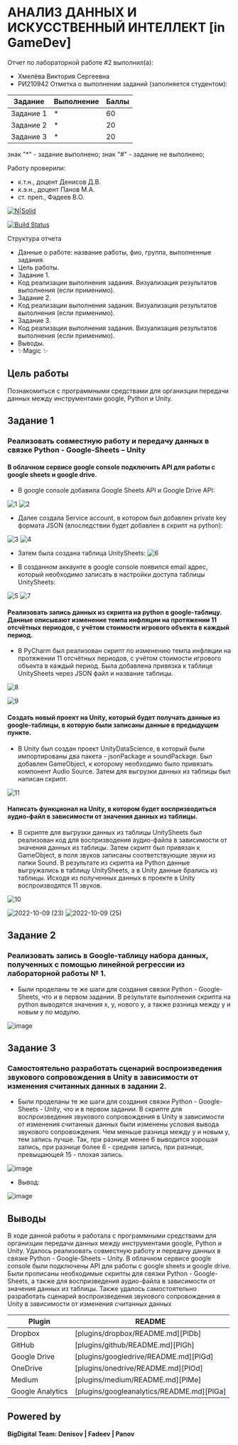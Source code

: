 # АНАЛИЗ ДАННЫХ И ИСКУССТВЕННЫЙ ИНТЕЛЛЕКТ [in GameDev]
Отчет по лабораторной работе #2 выполнил(а):
- Хмелёва Виктория Сергеевна
- РИ210942
Отметка о выполнении заданий (заполняется студентом):

| Задание | Выполнение | Баллы |
| ------ | ------ | ------ |
| Задание 1 | * | 60 |
| Задание 2 | * | 20 |
| Задание 3 | * | 20 |

знак "*" - задание выполнено; знак "#" - задание не выполнено;

Работу проверили:
- к.т.н., доцент Денисов Д.В.
- к.э.н., доцент Панов М.А.
- ст. преп., Фадеев В.О.

[![N|Solid](https://cldup.com/dTxpPi9lDf.thumb.png)](https://nodesource.com/products/nsolid)

[![Build Status](https://travis-ci.org/joemccann/dillinger.svg?branch=master)](https://travis-ci.org/joemccann/dillinger)

Структура отчета

- Данные о работе: название работы, фио, группа, выполненные задания.
- Цель работы.
- Задание 1.
- Код реализации выполнения задания. Визуализация результатов выполнения (если применимо).
- Задание 2.
- Код реализации выполнения задания. Визуализация результатов выполнения (если применимо).
- Задание 3.
- Код реализации выполнения задания. Визуализация результатов выполнения (если применимо).
- Выводы.
- ✨Magic ✨

## Цель работы
Познакомиться с программными средствами для организции передачи данных между инструментами google, Python и Unity.

## Задание 1
### Реализовать совместную работу и передачу данных в связке Python - Google-Sheets – Unity
#### В облачном сервисе google console подключить API для работы с google sheets и google drive.
- В google console добавила Google Sheets API и Google Drive API:  

![1](https://user-images.githubusercontent.com/106344305/194774842-9c4f42cd-934f-4429-8391-e41f8a17bd9f.PNG)
![2](https://user-images.githubusercontent.com/106344305/194774845-b6d65730-7a29-424c-93f0-df030c987cb0.PNG)

- Далее создала Service account, в котором был добавлен private key формата JSON (впоследствии будет добавлен в скрипт на python):

![3](https://user-images.githubusercontent.com/106344305/194774847-d9122807-c7f4-482e-b889-b527e030196c.PNG)
![4](https://user-images.githubusercontent.com/106344305/194774849-966ade46-0162-4dbe-aaf8-61916204b43f.PNG)

- Затем была создана таблица UnitySheets:
 ![6](https://user-images.githubusercontent.com/106344305/194774852-642cfcb4-e8a3-400e-9b81-1e4b0e4ebe2f.PNG)

- В созданном аккаунте в google console появился email адрес, который необходимо записать в настройки доступа таблицы UnitySheets:

![5](https://user-images.githubusercontent.com/106344305/194774851-5d25b6c2-abcc-4b16-88e9-c6fd7cccc41e.PNG)
![7](https://user-images.githubusercontent.com/106344305/194774854-adc07c6d-1dac-4adf-9260-fa9f2c8bb7e3.PNG)

#### Реализовать запись данных из скрипта на python в google-таблицу. Данные описывают изменение темпа инфляции на протяжении 11 отсчётных периодов, с учётом стоимости игрового объекта в каждый период.
- В PyCharm был реализован скрипт по изменению темпа инфляции на протяжении 11 отсчётных периодов, с учётом стоимости игрового объекта в каждый период. Была добавлена привязка к таблице UnitySheets через JSON файл и название таблицы.

![8](https://user-images.githubusercontent.com/106344305/194775286-f8962949-a900-44cc-93c5-960811615743.PNG)

![9](https://user-images.githubusercontent.com/106344305/194775292-12322344-50f3-409a-b542-91f7fe4bb1a5.PNG)

#### Создать новый проект на Unity, который будет получать данные из google-таблицы, в которую были записаны данные в предыдущем пункте.
- В Unity был создан проект UnityDataScience, в который были импортированы два пакета - jsonPackage и soundPackage. Был добавлен GameObject, к которому необходимо было привязать компонент Audio Source. Затем для выгрузки данных из таблицы был написан скрипт.

![11](https://user-images.githubusercontent.com/106344305/194775638-81288a5b-f24b-4801-8e38-4057209e10c5.PNG)

#### Написать функционал на Unity, в котором будет воспризводиться аудио-файл в зависимости от значения данных из таблицы.
- В скрипте для выгрузки данных из таблицы UnitySheets был реализован код для воспризводения аудио-файла в зависимости от значения данных из таблицы. Затем скрипт был привязан к GameObject, в поля звуков записаны соответствующие звуки из папки Sound. В результате из скрипта на Python данные выгружались в таблицу UnitySheets, а в Unity данные брались из таблицы. Исходя из полученных данных в проекте в Unity воспроизводятся 11 звуков.

![10](https://user-images.githubusercontent.com/106344305/194776076-b1268329-f458-40ef-8f22-6e25e3df278f.PNG)

![2022-10-09 (23)](https://user-images.githubusercontent.com/106344305/194776103-eb8239df-8bc2-446d-b6e1-320ca7d89179.png)
![2022-10-09 (25)](https://user-images.githubusercontent.com/106344305/194776113-9dfe55ea-9db7-4150-abb4-ca084fd35074.png)

## Задание 2
### Реализовать запись в Google-таблицу набора данных, полученных с помощью линейной регрессии из лабораторной работы № 1.
- Были проделаны те же шаги для создания связки Python - Google-Sheets, что и в первом задании. В результате выполнения скрипта на python выводятся значения x, y, нового y, а также разница между y и новым y по модулю.

![image](https://user-images.githubusercontent.com/106344305/194778486-e5765ddf-ea65-4cde-b572-5a056ca91454.png)


## Задание 3
### Самостоятельно разработать сценарий воспроизведения звукового сопровождения в Unity в зависимости от изменения считанных данных в задании 2.
- Были проделаны те же шаги для создания связки Python - Google-Sheets - Unity, что и в первом задании. В скрипте для воспроизведения звукового сопровождения в Unity в зависимости от изменения считанных данных были изменены условия вывода звукового сопровождения. Чем меньше разница между y и новым y, тем запись лучше. Так, при разнице менее 6 выводится хорошая запись, при разнице более 6 - средняя запись, при разнице, превыщающей 15 - плохая запись.

![image](https://user-images.githubusercontent.com/106344305/194778816-ae9a2873-1dc1-4478-bb25-9925bc6c5b3f.png)

- Вывод:

![image](https://user-images.githubusercontent.com/106344305/194778935-77d2900d-4aeb-4be7-9d96-69ea4af2cf3c.png)


## Выводы

 В ходе данной работы я работала с программными средствами для организции передачи данных между инструментами google, Python и Unity. Удалось реализовать совместную работу и передачу данных в связке Python - Google-Sheets – Unity. В облачном сервисе google console были подключены API для работы с google sheets и google drive. Были прописаны необходимые скрипты для связки Python - Google-Sheets, а также для воспризведения аудио-файла в зависимости от значения данных из таблицы. Также удалось самостоятельно разработать сценарий воспроизведения звукового сопровождения в Unity в зависимости от изменения считанных данных
 

| Plugin | README |
| ------ | ------ |
| Dropbox | [plugins/dropbox/README.md][PlDb] |
| GitHub | [plugins/github/README.md][PlGh] |
| Google Drive | [plugins/googledrive/README.md][PlGd] |
| OneDrive | [plugins/onedrive/README.md][PlOd] |
| Medium | [plugins/medium/README.md][PlMe] |
| Google Analytics | [plugins/googleanalytics/README.md][PlGa] |

## Powered by

**BigDigital Team: Denisov | Fadeev | Panov**
